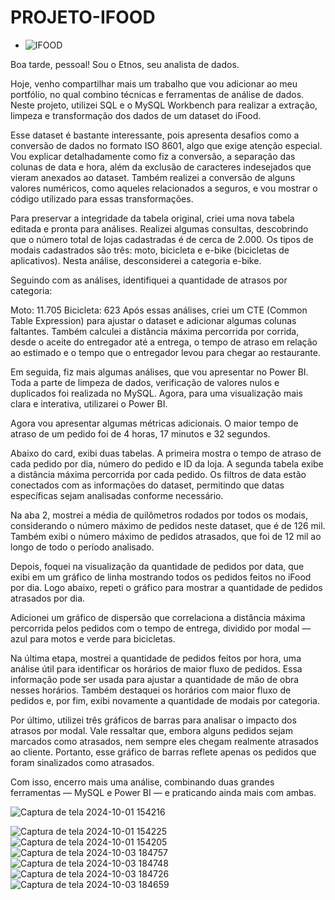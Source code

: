# PROJETO-IFOOD

-  ![IFOOD](https://github.com/user-attachments/assets/3d97affc-2c17-40ea-906a-d15da9725e64)

Boa tarde, pessoal! Sou o Etnos, seu analista de dados.

Hoje, venho compartilhar mais um trabalho que vou adicionar ao meu portfólio, no qual combino técnicas e ferramentas de análise de dados. Neste projeto, utilizei SQL e o MySQL Workbench para realizar a extração, limpeza e transformação dos dados de um dataset do iFood.

Esse dataset é bastante interessante, pois apresenta desafios como a conversão de dados no formato ISO 8601, algo que exige atenção especial. Vou explicar detalhadamente como fiz a conversão, a separação das colunas de data e hora, além da exclusão de caracteres indesejados que vieram anexados ao dataset. Também realizei a conversão de alguns valores numéricos, como aqueles relacionados a seguros, e vou mostrar o código utilizado para essas transformações.

Para preservar a integridade da tabela original, criei uma nova tabela editada e pronta para análises. Realizei algumas consultas, descobrindo que o número total de lojas cadastradas é de cerca de 2.000. Os tipos de modais cadastrados são três: moto, bicicleta e e-bike (bicicletas de aplicativos). Nesta análise, desconsiderei a categoria e-bike.

Seguindo com as análises, identifiquei a quantidade de atrasos por categoria:

Moto: 11.705
Bicicleta: 623
Após essas análises, criei um CTE (Common Table Expression) para ajustar o dataset e adicionar algumas colunas faltantes. Também calculei a distância máxima percorrida por corrida, desde o aceite do entregador até a entrega, o tempo de atraso em relação ao estimado e o tempo que o entregador levou para chegar ao restaurante.

Em seguida, fiz mais algumas análises, que vou apresentar no Power BI. Toda a parte de limpeza de dados, verificação de valores nulos e duplicados foi realizada no MySQL. Agora, para uma visualização mais clara e interativa, utilizarei o Power BI.

Agora vou apresentar algumas métricas adicionais. O maior tempo de atraso de um pedido foi de 4 horas, 17 minutos e 32 segundos.

Abaixo do card, exibi duas tabelas. A primeira mostra o tempo de atraso de cada pedido por dia, número do pedido e ID da loja. A segunda tabela exibe a distância máxima percorrida por cada pedido. Os filtros de data estão conectados com as informações do dataset, permitindo que datas específicas sejam analisadas conforme necessário.

Na aba 2, mostrei a média de quilômetros rodados por todos os modais, considerando o número máximo de pedidos neste dataset, que é de 126 mil. Também exibi o número máximo de pedidos atrasados, que foi de 12 mil ao longo de todo o período analisado.

Depois, foquei na visualização da quantidade de pedidos por data, que exibi em um gráfico de linha mostrando todos os pedidos feitos no iFood por dia. Logo abaixo, repeti o gráfico para mostrar a quantidade de pedidos atrasados por dia.

Adicionei um gráfico de dispersão que correlaciona a distância máxima percorrida pelos pedidos com o tempo de entrega, dividido por modal — azul para motos e verde para bicicletas.

Na última etapa, mostrei a quantidade de pedidos feitos por hora, uma análise útil para identificar os horários de maior fluxo de pedidos. Essa informação pode ser usada para ajustar a quantidade de mão de obra nesses horários. Também destaquei os horários com maior fluxo de pedidos e, por fim, exibi novamente a quantidade de modais por categoria.

Por último, utilizei três gráficos de barras para analisar o impacto dos atrasos por modal. Vale ressaltar que, embora alguns pedidos sejam marcados como atrasados, nem sempre eles chegam realmente atrasados ao cliente. Portanto, esse gráfico de barras reflete apenas os pedidos que foram sinalizados como atrasados.

Com isso, encerro mais uma análise, combinando duas grandes ferramentas — MySQL e Power BI — e praticando ainda mais com ambas.


![Captura de tela 2024-10-01 154216](https://github.com/user-attachments/assets/f75b9b94-d2e4-4d5b-824b-44249d9f5cc4)

![Captura de tela 2024-10-01 154225](https://github.com/user-attachments/assets/4b43a70a-c3df-4b57-a5cb-983b3a92d632)
![Captura de tela 2024-10-01 154205](https://github.com/user-attachments/assets/47b8c48c-3255-4628-866a-100b15484f60)
![Captura de tela 2024-10-03 184757](https://github.com/user-attachments/assets/7562f0c9-824d-4a54-9377-e715746238ce)
![Captura de tela 2024-10-03 184748](https://github.com/user-attachments/assets/9a353b9a-f8ae-433c-bf9c-fd29fcfc86fd)
![Captura de tela 2024-10-03 184726](https://github.com/user-attachments/assets/4262d869-286f-40f6-b0cf-0eda11bb1b98)
![Captura de tela 2024-10-03 184659](https://github.com/user-attachments/assets/44987499-3f55-415f-a356-92e55759ff4b)

